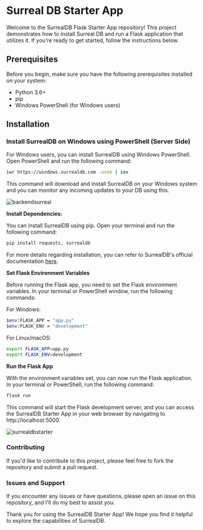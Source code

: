 # Surreal DB Starter App

Welcome to the SurrealDB Flask Starter App repository! This project demonstrates how to install Surreal DB and run a Flask application that utilizes it. If you're ready to get started, follow the instructions below.

## Prerequisites

Before you begin, make sure you have the following prerequisites installed on your system:

- Python 3.6+
- pip
- Windows PowerShell (for Windows users)

## Installation

### Install SurrealDB on Windows using PowerShell (Server Side)

For Windows users, you can install SurrealDB using Windows PowerShell. Open PowerShell and run the following command:

```bash
iwr https://windows.surrealdb.com -useb | iex
```
This command will download and install SurrealDB on your Windows system and you can monitor any incoming updates to your DB using this.

![backendsurreal](https://github.com/syedzubeen/surrealdb_flask_starter_app/assets/14253061/c525585d-d605-4638-93b8-99f01cca2b2b)

**Install Dependencies:**

You can install SurrealDB using pip. Open your terminal and run the following command:

```sh
pip install requests, surrealdb
```
For more details regarding installation, you can refer to SurrealDB's official documentation [here](https://surrealdb.com/docs/integration/sdks/python).

**Set Flask Environment Variables**

Before running the Flask app, you need to set the Flask environment variables. In your terminal or PowerShell window, run the following commands:

For Windows:

```bash
$env:FLASK_APP = "app.py"
$env:FLASK_ENV = "development"
```
For Linux/macOS:

```bash
export FLASK_APP=app.py
export FLASK_ENV=development
```
**Run the Flask App**

With the environment variables set, you can now run the Flask application. In your terminal or PowerShell, run the following command:

```bash
flask run
```
This command will start the Flask development server, and you can access the SurrealDB Starter App in your web browser by navigating to http://localhost:5000.

![surrealdbstarter](https://github.com/syedzubeen/surrealdb_flask_starter_app/assets/14253061/b842b329-c6c1-4809-8f25-e9ed802ab60d)


### Contributing
If you'd like to contribute to this project, please feel free to fork the repository and submit a pull request.

### Issues and Support
If you encounter any issues or have questions, please open an issue on this repository, and I'll do my best to assist you.

Thank you for using the SurrealDB Starter App! We hope you find it helpful to explore the capabilities of SurrealDB.
